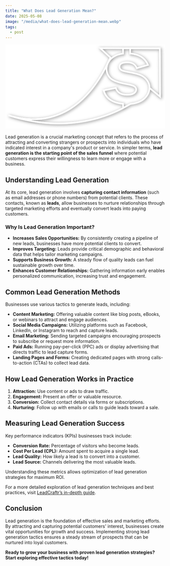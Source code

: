 ```yaml
---
title: "What Does Lead Generation Mean?"
date: 2025-05-08
image: "/media/what-does-lead-generation-mean.webp"
tags:
  - post
---
```


![What Does Lead Generation Mean?](/media/what-does-lead-generation-mean.webp)

Lead generation is a crucial marketing concept that refers to the process of attracting and converting strangers or prospects into individuals who have indicated interest in a company's product or service. In simpler terms, **lead generation is the starting point of the sales funnel** where potential customers express their willingness to learn more or engage with a business.

## Understanding Lead Generation

At its core, lead generation involves **capturing contact information** (such as email addresses or phone numbers) from potential clients. These contacts, known as **leads**, allow businesses to nurture relationships through targeted marketing efforts and eventually convert leads into paying customers.

### Why Is Lead Generation Important?

- **Increases Sales Opportunities:** By consistently creating a pipeline of new leads, businesses have more potential clients to convert.
- **Improves Targeting:** Leads provide critical demographic and behavioral data that helps tailor marketing campaigns.
- **Supports Business Growth:** A steady flow of quality leads can fuel sustainable growth over time.
- **Enhances Customer Relationships:** Gathering information early enables personalized communication, increasing trust and engagement.

## Common Lead Generation Methods

Businesses use various tactics to generate leads, including:

- **Content Marketing:** Offering valuable content like blog posts, eBooks, or webinars to attract and engage audiences.
- **Social Media Campaigns:** Utilizing platforms such as Facebook, LinkedIn, or Instagram to reach and capture leads.
- **Email Marketing:** Sending targeted campaigns encouraging prospects to subscribe or request more information.
- **Paid Ads:** Running pay-per-click (PPC) ads or display advertising that directs traffic to lead capture forms.
- **Landing Pages and Forms:** Creating dedicated pages with strong calls-to-action (CTAs) to collect lead data.

## How Lead Generation Works in Practice

1. **Attraction:** Use content or ads to draw traffic.
2. **Engagement:** Present an offer or valuable resource.
3. **Conversion:** Collect contact details via forms or subscriptions.
4. **Nurturing:** Follow up with emails or calls to guide leads toward a sale.

## Measuring Lead Generation Success

Key performance indicators (KPIs) businesses track include:

- **Conversion Rate:** Percentage of visitors who become leads.
- **Cost Per Lead (CPL):** Amount spent to acquire a single lead.
- **Lead Quality:** How likely a lead is to convert into a customer.
- **Lead Source:** Channels delivering the most valuable leads.

Understanding these metrics allows optimization of lead generation strategies for maximum ROI.

For a more detailed exploration of lead generation techniques and best practices, visit [LeadCraftr’s in-depth guide](https://leadcraftr.com/posts/lead-generation/).

## Conclusion

Lead generation is the foundation of effective sales and marketing efforts. By attracting and capturing potential customers' interest, businesses create vital opportunities for growth and success. Implementing strong lead generation tactics ensures a steady stream of prospects that can be nurtured into loyal customers.

**Ready to grow your business with proven lead generation strategies? Start exploring effective tactics today!**
